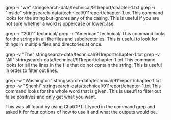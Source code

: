 grep -i "we" stringsearch-data/technical/911report/chapter-1.txt
grep -i "inside" stringsearch-data/technical/911report/chapter-1.txt
This command looks for the string but ignores any of the casing. This is useful if you are not sure whether a word is uppercase or lowercase.

grep -r "2001" technical/
grep -r "American" technical/
This command looks for the strings in all the files and subdirectories. This is useful to look for things in multiple files and directories at once.

grep -v "The" stringsearch-data/technical/911report/chapter-1.txt
grep -v "All" stringsearch-data/technical/911report/chapter-1.txt
This command looks for all the lines in the file that do not contain the string. This is useful in order to filter out lines.

grep -w "Washington" stringsearch-data/technical/911report/chapter-1.txt
grep -w "Shehhi" stringsearch-data/technical/911report/chapter-1.txt
This command looks for the whole word that is given. This is useufl to filter out false positives and only get what you want.

This was all found by using ChatGPT. I typed in the command grep and asked it for four options of how to use it and what the outputs would be.

